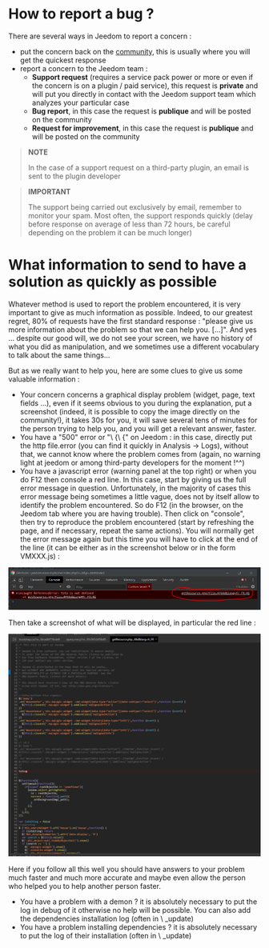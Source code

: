 # How to report a bug ?

There are several ways in Jeedom to report a concern : 

- put the concern back on the [community](https://community.jeedom.com), this is usually where you will get the quickest response
- report a concern to the Jeedom team : 
  - **Support request** (requires a service pack power or more or even if the concern is on a plugin / paid service), this request is **private** and will put you directly in contact with the Jeedom support team which analyzes your particular case
  - **Bug report**, in this case the request is **publique** and will be posted on the community
  - **Request for improvement**, in this case the request is **publique** and will be posted on the community

>**NOTE**
>
>In the case of a support request on a third-party plugin, an email is sent to the plugin developer

>**IMPORTANT**
>
>The support being carried out exclusively by email, remember to monitor your spam. Most often, the support responds quickly (delay before response on average of less than 72 hours, be careful depending on the problem it can be much longer)

# What information to send to have a solution as quickly as possible

Whatever method is used to report the problem encountered, it is very important to give as much information as possible. Indeed, to our greatest regret, 80% of requests have the first standard response : "please give us more information about the problem so that we can help you. [...]". And yes ... despite our good will, we do not see your screen, we have no history of what you did as manipulation, and we sometimes use a different vocabulary to talk about the same things...

But as we really want to help you, here are some clues to give us some valuable information : 

- Your concern concerns a graphical display problem (widget, page, text fields ...), even if it seems obvious to you during the explanation, put a screenshot (indeed, it is possible to copy the image directly on the community!), it takes 30s for you, it will save several tens of minutes for the person trying to help you, and you will get a relevant answer, faster.
- You have a "500" error or "\ {\ {" on Jeedom : in this case, directly put the http file.error (you can find it quickly in Analysis -> Logs), without that, we cannot know where the problem comes from (again, no warning light at jeedom or among third-party developers for the moment !^^)
- You have a javascript error (warning panel at the top right) or when you do F12 then console a red line. In this case, start by giving us the full error message in question. Unfortunately, in the majority of cases this error message being sometimes a little vague, does not by itself allow to identify the problem encountered. So do F12 (in the browser, on the Jeedom tab where you are having trouble). Then click on "console", then try to reproduce the problem encountered (start by refreshing the page, and if necessary, repeat the same actions). You will normally get the error message again but this time you will have to click at the end of the line (it can be either as in the screenshot below or in the form VMXXX.js) : 

![remonter_un_bug001](images/remonter_un_bug001.png)

Then take a screenshot of what will be displayed, in particular the red line : 

![remonter_un_bug002](images/remonter_un_bug002.png)

Here if you follow all this well you should have answers to your problem much faster and much more accurate and maybe even allow the person who helped you to help another person faster.

- You have a problem with a demon ? it is absolutely necessary to put the log in debug of it otherwise no help will be possible. You can also add the dependencies installation log (often in \ _update)
- You have a problem installing dependencies ? it is absolutely necessary to put the log of their installation (often in \ _update)
